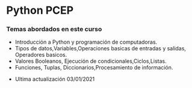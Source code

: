 # Python PCEP

### Temas abordados en este curso

* Introducción a Python y programación de computadoras.
* Tipos de datos,Variables,Operaciones basicas de entradas y salidas, Operadores basicos.
* Valores Booleanos, Ejecución de condicionales,Ciclos,Listas.
* Funciones, Tuplas, Diccionarios,Procesamiento de información.


- Ultima actualización 03/01/2021